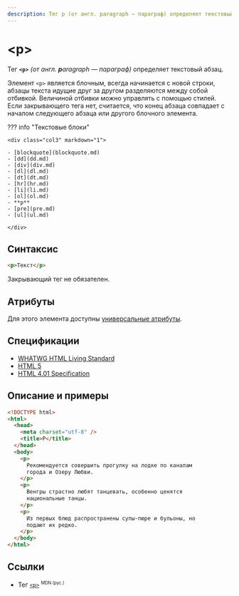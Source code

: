 ```yaml
---
description: Тег p (от англ. paragraph — параграф) определяет текстовый абзац
---
```


# &lt;p&gt;

Тег **`<p>`** _(от англ. **p**aragraph — параграф)_ определяет текстовый абзац.

Элемент `<p>` является блочным, всегда начинается с новой строки, абзацы текста идущие друг за другом разделяются между собой отбивкой. Величиной отбивки можно управлять с помощью стилей. Если закрывающего тега нет, считается, что конец абзаца совпадает с началом следующего абзаца или другого блочного элемента.

??? info "Текстовые блоки"

    <div class="col3" markdown="1">

    - [blockquote](blockquote.md)
    - [dd](dd.md)
    - [div](div.md)
    - [dl](dl.md)
    - [dt](dt.md)
    - [hr](hr.md)
    - [li](li.md)
    - [ol](ol.md)
    - **p**
    - [pre](pre.md)
    - [ul](ul.md)

    </div>

## Синтаксис

```html
<p>Текст</p>
```

Закрывающий тег не обязателен.

## Атрибуты

Для этого элемента доступны [универсальные атрибуты](uni-attr.md).

## Спецификации

- [WHATWG HTML Living Standard](https://html.spec.whatwg.org/multipage/semantics.html#the-p-element)
- [HTML 5](http://www.w3.org/TR/html5/grouping-content.html#the-p-element)
- [HTML 4.01 Specification](http://www.w3.org/TR/html401/struct/text.html#h-9.3.1)

## Описание и примеры

```html
<!DOCTYPE html>
<html>
  <head>
    <meta charset="utf-8" />
    <title>P</title>
  </head>
  <body>
    <p>
      Рекомендуется совершить прогулку на лодке по каналам
      города и Озеру Любви.
    </p>
    <p>
      Венгры страстно любят танцевать, особенно ценятся
      национальные танцы.
    </p>
    <p>
      Из первых блюд распространены супы-пюре и бульоны, но
      подают их редко.
    </p>
  </body>
</html>
```

## Ссылки

- Тег [`<p>`](https://developer.mozilla.org/ru/docs/Web/HTML/Element/p) <sup><small>MDN (рус.)</small></sup>
